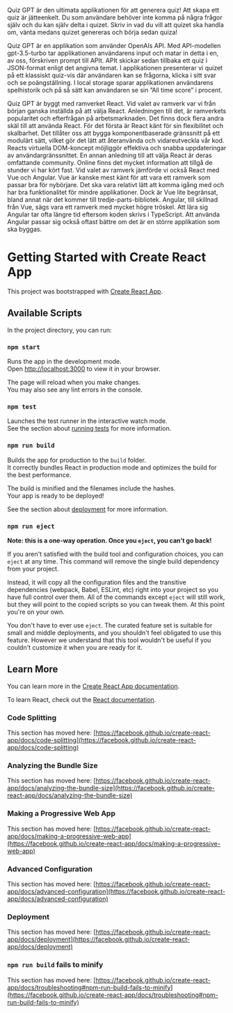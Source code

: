 Quiz GPT är den ultimata applikationen för att generera quiz! Att skapa ett quiz är jätteenkelt. Du som användare behöver inte komma på några frågor själv och du kan själv delta i quizet. Skriv in vad du vill att quizet ska handla om, vänta medans quizet genereras och börja sedan quiza! 

Quiz GPT är en applikation som använder OpenAIs API. Med API-modellen gpt-3.5-turbo tar applikationen användarens input och matar in detta i en, av oss, förskriven prompt till APIt. APIt skickar sedan tillbaka ett quiz i JSON-format enligt det angivna temat. I applikationen presenterar vi quizet på ett klassiskt quiz-vis där användaren kan se frågorna, klicka i sitt svar och se poängställning. I local storage sparar applikationen användarens spelhistorik och på så sätt kan användaren se sin ”All time score” i procent. 

Quiz GPT är byggt med ramverket React. Vid valet av ramverk var vi från början ganska inställda på att välja React. Anledningen till det, är ramverkets popularitet och efterfrågan på arbetsmarknaden. Det finns dock flera andra skäl till att använda React. För det första är React känt för sin flexibilitet och skalbarhet. Det tillåter oss att bygga komponentbaserade gränssnitt på ett modulärt sätt, vilket gör det lätt att återanvända och vidareutveckla vår kod. Reacts virtuella DOM-koncept möjliggör effektiva och snabba uppdateringar av användargränssnittet. En annan anledning till att välja React är deras omfattande community. Online finns det mycket information att tillgå de stunder vi har kört fast. Vid valet av ramverk jämförde vi också React med Vue och Angular. Vue är kanske mest känt för att vara ett ramverk som passar bra för nybörjare. Det ska vara relativt lätt att komma igång med och har bra funktionalitet för mindre applikationer. Dock är Vue lite begränsat, bland annat när det kommer till tredje-parts-bibliotek. Angular, till skillnad från Vue, sägs vara ett ramverk med mycket högre tröskel. Att lära sig Angular tar ofta längre tid eftersom koden skrivs i TypeScript. Att använda Angular passar sig också oftast bättre om det är en större applikation som ska byggas. 





# Getting Started with Create React App

This project was bootstrapped with [Create React App](https://github.com/facebook/create-react-app).

## Available Scripts

In the project directory, you can run:

### `npm start`

Runs the app in the development mode.\
Open [http://localhost:3000](http://localhost:3000) to view it in your browser.

The page will reload when you make changes.\
You may also see any lint errors in the console.

### `npm test`

Launches the test runner in the interactive watch mode.\
See the section about [running tests](https://facebook.github.io/create-react-app/docs/running-tests) for more information.

### `npm run build`

Builds the app for production to the `build` folder.\
It correctly bundles React in production mode and optimizes the build for the best performance.

The build is minified and the filenames include the hashes.\
Your app is ready to be deployed!

See the section about [deployment](https://facebook.github.io/create-react-app/docs/deployment) for more information.

### `npm run eject`

**Note: this is a one-way operation. Once you `eject`, you can't go back!**

If you aren't satisfied with the build tool and configuration choices, you can `eject` at any time. This command will remove the single build dependency from your project.

Instead, it will copy all the configuration files and the transitive dependencies (webpack, Babel, ESLint, etc) right into your project so you have full control over them. All of the commands except `eject` will still work, but they will point to the copied scripts so you can tweak them. At this point you're on your own.

You don't have to ever use `eject`. The curated feature set is suitable for small and middle deployments, and you shouldn't feel obligated to use this feature. However we understand that this tool wouldn't be useful if you couldn't customize it when you are ready for it.

## Learn More

You can learn more in the [Create React App documentation](https://facebook.github.io/create-react-app/docs/getting-started).

To learn React, check out the [React documentation](https://reactjs.org/).

### Code Splitting

This section has moved here: [https://facebook.github.io/create-react-app/docs/code-splitting](https://facebook.github.io/create-react-app/docs/code-splitting)

### Analyzing the Bundle Size

This section has moved here: [https://facebook.github.io/create-react-app/docs/analyzing-the-bundle-size](https://facebook.github.io/create-react-app/docs/analyzing-the-bundle-size)

### Making a Progressive Web App

This section has moved here: [https://facebook.github.io/create-react-app/docs/making-a-progressive-web-app](https://facebook.github.io/create-react-app/docs/making-a-progressive-web-app)

### Advanced Configuration

This section has moved here: [https://facebook.github.io/create-react-app/docs/advanced-configuration](https://facebook.github.io/create-react-app/docs/advanced-configuration)

### Deployment

This section has moved here: [https://facebook.github.io/create-react-app/docs/deployment](https://facebook.github.io/create-react-app/docs/deployment)

### `npm run build` fails to minify

This section has moved here: [https://facebook.github.io/create-react-app/docs/troubleshooting#npm-run-build-fails-to-minify](https://facebook.github.io/create-react-app/docs/troubleshooting#npm-run-build-fails-to-minify)
